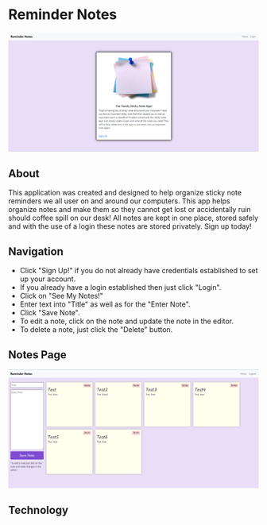 # Reminder Notes

![Reminder-Notes-Screenshot](./client/public/noteAppSS.png)

## About

This application was created and designed to help organize sticky note reminders we all user on and around our computers. This app helps organize notes and make them so they cannot get lost or accidentally ruin should coffee spill on our desk! All notes are kept in one place, stored safely and with the use of a login these notes are stored privately. Sign up today!

## Navigation

- Click "Sign Up!" if you do not already have credentials established to set up your account.
- If you already have a login established then just click "Login".
- Click on "See My Notes!"
- Enter text into "Title" as well as for the "Enter Note".
- Click "Save Note".
- To edit a note, click on the note and update the note in the editor.
- To delete a note, just click the "Delete" button.

## Notes Page

![Notes-Page-Screenshot](./client/public/notesPageSS.png)

## Technology
